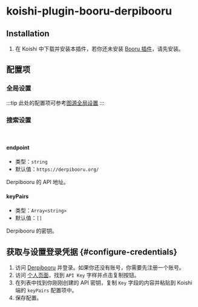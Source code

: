# koishi-plugin-booru-derpibooru

## Installation

1. 在 Koishi 中下载并安装本插件，若你还未安装 [Booru 插件](../index.md)，请先安装。

## 配置项

### 全局设置

:::tip
此处的配置项可参考[图源全局设置](../config#global-settings)
:::

### 搜索设置

<br>

#### endpoint

- 类型：`string`
- 默认值：`https://derpibooru.org/`

Derpibooru 的 API 地址。

#### keyPairs

- 类型：`Array<string>`
- 默认值：`[]`

Derpibooru 的密钥。

## 获取与设置登录凭据 {#configure-credentials}

1. 访问 [Derpibooru](https://derpibooru.org/) 并登录。如果你还没有账号，你需要先注册一个账号。
2. 访问 [个人页面](https://derpibooru.org/registrations/edit)，找到 `API Key` 字样并点击复制按钮。
3. 在列表中找到你刚刚创建的 API 密钥，复制 `Key` 字段的内容并粘贴到 Koishi 端的 `keyPairs` 配置项中。
4. 保存配置。
